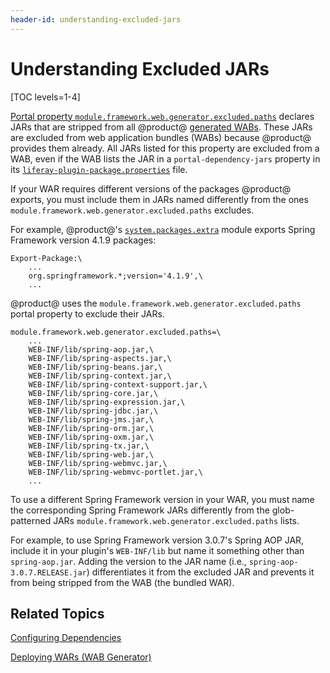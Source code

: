 ```yaml
---
header-id: understanding-excluded-jars
---
```


# Understanding Excluded JARs

[TOC levels=1-4]

[Portal property
`module.framework.web.generator.excluded.paths`](@platform-ref@/7.2-latest/propertiesdoc/portal.properties.html#Module%20Framework)
declares JARs that are stripped from all @product@ [generated
WABs](/docs/7-2/customization/-/knowledge_base/c/deploying-wars-wab-generator).
These JARs are excluded from web application bundles (WABs) because @product@
provides them already. All JARs listed for this property are excluded from a
WAB, even if the WAB lists the JAR in a `portal-dependency-jars` property in its
[`liferay-plugin-package.properties`](@platform-ref@/7.2-latest/propertiesdoc/liferay-plugin-package_7_2_0.properties.html)
file. 

If your WAR requires different versions of the packages @product@ exports, you
must include them in JARs named differently from the ones
`module.framework.web.generator.excluded.paths` excludes. 

For example, @product@'s
[`system.packages.extra`](https://github.com/liferay/liferay-portal/blob/7.2.x/modules/core/portal-bootstrap/system.packages.extra.bnd)
module exports Spring Framework version 4.1.9 packages:

```
Export-Package:\
    ...
    org.springframework.*;version='4.1.9',\
    ...
```

@product@ uses the `module.framework.web.generator.excluded.paths` portal
property to exclude their JARs.

```properties
module.framework.web.generator.excluded.paths=\
    ...
    WEB-INF/lib/spring-aop.jar,\
    WEB-INF/lib/spring-aspects.jar,\
    WEB-INF/lib/spring-beans.jar,\
    WEB-INF/lib/spring-context.jar,\
    WEB-INF/lib/spring-context-support.jar,\
    WEB-INF/lib/spring-core.jar,\
    WEB-INF/lib/spring-expression.jar,\
    WEB-INF/lib/spring-jdbc.jar,\
    WEB-INF/lib/spring-jms.jar,\
    WEB-INF/lib/spring-orm.jar,\
    WEB-INF/lib/spring-oxm.jar,\
    WEB-INF/lib/spring-tx.jar,\
    WEB-INF/lib/spring-web.jar,\
    WEB-INF/lib/spring-webmvc.jar,\
    WEB-INF/lib/spring-webmvc-portlet.jar,\
    ...
```

To use a different Spring Framework version in your WAR, you must name the
corresponding Spring Framework JARs differently from the glob-patterned JARs
`module.framework.web.generator.excluded.paths` lists. 

For example, to use Spring Framework version 3.0.7's Spring AOP JAR, include it
in your plugin's `WEB-INF/lib` but name it something other than
`spring-aop.jar`. Adding the version to the JAR name (i.e.,
`spring-aop-3.0.7.RELEASE.jar`) differentiates it from the excluded JAR and
prevents it from being stripped from the WAB (the bundled WAR). 

## Related Topics 

[Configuring Dependencies](/docs/7-2/customization/-/knowledge_base/c/configuring-dependencies)

[Deploying WARs \(WAB Generator\)](/docs/7-2/customization/-/knowledge_base/c/deploying-wars-wab-generator)
